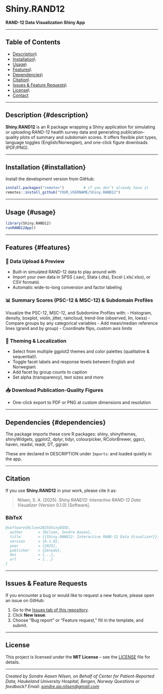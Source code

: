 # Shiny.RAND12

**RAND-12 Data Visualization Shiny App**

------------------------------------------------------------------------

## Table of Contents

-   [Description](#description)\
-   [Installation](#installation)\
-   [Usage](#usage)\
-   [Features](#features)\
-   [Dependencies](#dependencies)\
-   [Citation](#citation)\
-   [Issues & Feature Requests](#issues--feature-requests)\
-   [License](#license)\
-   [Contact](#contact)

------------------------------------------------------------------------

## Description {#description}

**Shiny.RAND12** is an R package wrapping a Shiny application for simulating or uploading RAND-12 health survey data and generating publication-quality plots of summary and subdomain scores. It offers flexible plot types, language toggles (English/Norwegian), and one-click figure downloads (PDF/PNG).

------------------------------------------------------------------------

## Installation {#installation}

Install the development version from GitHub:

``` r
install.packages("remotes")         # if you don’t already have it
remotes::install_github("YOUR_USERNAME/Shiny.RAND12")
```

------------------------------------------------------------------------

## Usage {#usage}

``` r
library(Shiny.RAND12)
runRAND12App()
```

------------------------------------------------------------------------

## Features {#features}

### 📂 Data Upload & Preview

-   Built-in simulated RAND-12 data to play around with
-   Import your own data in SPSS (.sav), Stata (.dta), Excel (.xls/.xlsx), or CSV formats\
-   Automatic wide-to-long conversion and factor labeling

### 📊 Summary Scores (PSC-12 & MSC-12) & Subdomain Profiles

Visualize the PSC-12, MSC-12, and Subdomine Profiles with: - Histogram, density, boxplot, violin, jitter, raincloud, trend-line (observed, lm, loess) - Compare groups by any categorical variables - Add mean/median reference lines (grand and by group) - Coordinate flips, custom axis limits

### 🎨 Theming & Localization

-   Select from multiple ggplot2 themes and color palettes (qualitative & sequential)\
-   Toggle facet labels and response levels between English and Norwegian\
-   Add facet by group counts to caption
-   Set alpha (transparency), text sizes and more

### 📥 Download Publication-Quality Figures

-   One-click export to PDF or PNG at custom dimensions and resolution

------------------------------------------------------------------------

## Dependencies {#dependencies}

The package imports these core R packages: shiny, shinythemes, shinyWidgets, ggplot2, dplyr, tidyr, colourpicker, RColorBrewer, ggsci, haven, readxl, readr, DT, ggrain

These are declared in DESCRIPTION under `Imports`: and loaded quietly in the app.

------------------------------------------------------------------------

## Citation 

If you use **Shiny.RAND12** in your work, please cite it as:

> Nilsen, S. A. (2025). *Shiny.RAND12: Interactive RAND-12 Data Visualizer* (Version 0.1.0) [Software]. 

### BibTeX

```bibtex
@software{Nilsen2025ShinyEQ5D,
  author       = {Nilsen, Sondre Aasen},
  title        = {{Shiny.RAND12: Interactive RAND-12 Data Visualizer}},
  version      = {0.1.0},
  year         = {2025},
  publisher    = {Zenodo},
  doi          = {...},
  url          = {...}
}
```
------------------------------------------------------------------------
## Issues & Feature Requests

If you encounter a bug or would like to request a new feature, please open an issue on GitHub:

1. Go to the [Issues tab of this repository](https://github.com/SondreNilsen/Shiny.RAND12/issues).  
2. Click **New issue**.  
3. Choose “Bug report” or “Feature request,” fill in the template, and submit.

------------------------------------------------------------------------


## License

This project is licensed under the **MIT License** – see the [LICENSE](LICENSE) file for details.

------------------------------------------------------------------------

*Created by Sondre Aasen Nilsen, on Behalf of Center for Patient-Reported Data, Haukeland University Hospital, Bergen, Norway*
*Questions or feedback? Email: sondre.aa.nilsen@gmail.com*
